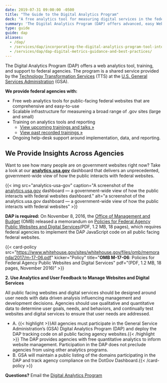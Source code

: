 ```yaml
---
date: 2019-07-31 09:00:00 -0500
title: "The Guide to the Digital Analytics Program"
deck: "A free analytics tool for measuring digital services in the federal government"
summary: 'The Digital Analytics Program (DAP) offers advanced, easy Web analytics to federal agencies.'
type: guide
guide: dap
aliases:
  - /dap/
  - /services/dap/incorporating-the-digital-analytics-program-tool-into-your-agencys-metric-program/
  - /services/dap/dap-digital-metrics-guidance-and-best-practices/
---
```


The Digital Analytics Program (DAP) offers a web analytics tool, training, and support to federal agencies. The program is a shared service provided by the [Technology Transformation Services](http://www.gsa.gov/tts) (TTS) at the [U.S. General Services Administration](https://www.gsa.gov) (GSA).


**We provide federal agencies with:**

- Free web analytics tools for public-facing federal websites that are comprehensive and easy-to-use
- Scalable infrastructure for measureing a broad range of .gov sites (large and small)
- Training on analytics tools and reporting
    - [View upcoming trainings and talks »](https://demo.digital.gov/events/) 
    - [View past recorded trainings »](https://www.youtube.com/playlist?list=PLd9b-GuOJ3nFwlyvLFUtmDpYFKezhot8P) 
- Ongoing help-desk support around implementation, data, and reporting.


## We Provide Insights Across Agencies

Want to see how many people are on government websites right now? Take a look at our [**analytics.usa.gov**](https://analytics.usa.gov/?=dg) dashboard that delivers an unprecedented, government-wide view of how the public interacts with federal websites.

{{< img src="analytics-usa-gov" caption="A screenshot of the [analytics.usa.gov](https://analytics.usa.gov?=dg) dashboard — a government-wide view of how the public interacts with federal websites dashboard." alt="a screenshot of the analytics.usa.gov dashboard — a government-wide view of how the public interacts with federal websites" >}}


**DAP is required:** On November 8, 2016, the [Office of Management and Budget](https://www.whitehouse.gov/omb/) (OMB) released a memorandum on [Policies for Federal Agency Public Websites and Digital Services](https://obamawhitehouse.archives.gov/sites/default/files/omb/memoranda/2017/m-17-06.pdf)(PDF, 1.2 MB, 18 pages), which requires federal agencies to implement the DAP JavaScript code on all public facing federal websites. 

{{< card-policy src="https://www.whitehouse.gov/sites/whitehouse.gov/files/omb/memoranda/2017/m-17-06.pdf" kicker="Policy" title="**OMB M-17-06**: Policies for Federal Agency Public Websites and Digital Services" pdf="(PDF, 1.2 MB, 18 pages, November 2016)" >}}

**2. Use Analytics and User Feedback to Manage Websites and Digital Services**

All public facing websites and digital services should be designed around user needs with data driven analysis influencing management and development decisions. Agencies should use qualitative and quantitative data to determine user goals, needs, and behaviors, and continually test websites and digital services to ensure that user needs are addressed.

- A. {{< highlight >}}All agencies must participate in the General Service Administration’s (GSA) Digital Analytics Program (DAP) and deploy the DAP tracking code on all public facing agency websites.{{< /highlight >}} The DAP provides agencies with free quantitative analytics to inform website management. Participation in the DAP does not preclude agencies from using other analytics programs.
- B. GSA will maintain a public listing of the domains participating in the DAP and track agency compliance on the DotGov Dashboard.{{< /card-policy >}}

**Questions?** Email the [Digital Analytics Program](mailto:dap@support.digitalgov.gov)

